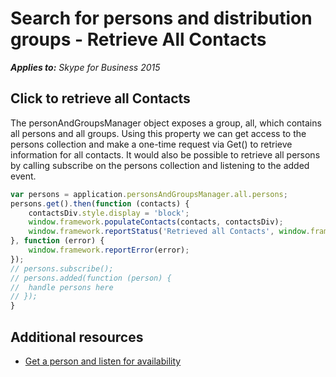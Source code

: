 
# Search for persons and distribution groups - Retrieve All Contacts


 _**Applies to:** Skype for Business 2015_

## Click to retrieve all Contacts

The personAndGroupsManager object exposes a group, all, which contains all persons and all groups.  Using this property we can get access to the persons collection and make a one-time request via Get() to retrieve information for all contacts.  It would also be possible to retrieve all persons by calling subscribe on the persons collection and listening to the added event.

```js
var persons = application.personsAndGroupsManager.all.persons;
persons.get().then(function (contacts) {
    contactsDiv.style.display = 'block';
    window.framework.populateContacts(contacts, contactsDiv);
    window.framework.reportStatus('Retrieved all Contacts', window.framework.status.success);
}, function (error) {
    window.framework.reportError(error);
});
// persons.subscribe();
// persons.added(function (person) {
//  handle persons here
// });
}
```

## Additional resources

- [Get a person and listen for availability](ListenForAvailability.md)

